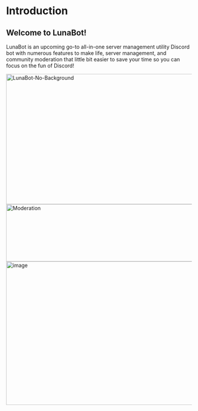 # Introduction

## Welcome to LunaBot!

LunaBot is an upcoming go-to all-in-one server management utility Discord bot with numerous features to make life, server management, and community moderation that little bit easier to save your time so you can focus on the fun of Discord!


<img width="638" height="353" alt="LunaBot-No-Background" src="https://github.com/user-attachments/assets/059b2660-5f92-45e6-bbea-8065b3f9a59e" />
<img width="745" height="155" alt="Moderation" src="https://github.com/user-attachments/assets/b356ae95-95eb-474f-8312-491f0a14fb04" />
<img width="688" height="389" alt="image" src="https://github.com/user-attachments/assets/6afdd5ce-3bdd-4da7-938e-250cf6032039" />
